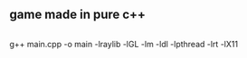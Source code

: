 
## game made in pure c++

```
```
g++ main.cpp -o main -lraylib -lGL -lm -ldl -lpthread -lrt -lX11
```
```


